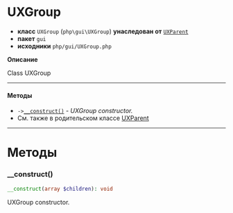 # UXGroup

- **класс** `UXGroup` (`php\gui\UXGroup`) **унаследован от** [`UXParent`](https://github.com/VenityStudio/android/tree/master/jphp-android-ext/api-docs/classes/php/gui/UXParent.ru.md)
- **пакет** `gui`
- **исходники** `php/gui/UXGroup.php`

**Описание**

Class UXGroup

---

#### Методы

- `->`[`__construct()`](#method-__construct) - _UXGroup constructor._
- См. также в родительском классе [UXParent](https://github.com/VenityStudio/android/tree/master/jphp-android-ext/api-docs/classes/php/gui/UXParent.ru.md)

---
# Методы

<a name="method-__construct"></a>

### __construct()
```php
__construct(array $children): void
```
UXGroup constructor.